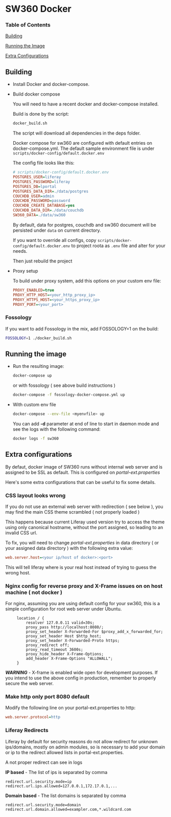 # SW360 Docker

### Table of Contents

[Building](#building)

[Running the Image](#running-the-image)

[Extra Configurations](#extra-configurations)


## Building

* Install Docker and docker-compose.
* Build docker compose

    You will need to have a recent docker and docker-compose installed.

    Build is done by the script:

    ```sh
    docker_build.sh
    ```

    The script will download all dependencies in the deps folder.

    Docker compose for sw360 are configured with default entries on docker-compose.yml.
    The default sample environment file is under `scripts/docker-config/default.docker.env`

    The config file looks like this:

    ```ini
    # scripts/docker-config/default.docker.env
    POSTGRES_USER=liferay
    POSTGRES_PASSWORD=liferay
    POSTGRES_DB=lportal
    POSTGRES_DATA_DIR=./data/postgres
    COUCHDB_USER=admin
    COUCHDB_PASSWORD=password
    COUCHDB_CREATE_DATABASE=yes
    COUCHDB_DATA_DIR=./data/couchdb
    SW360_DATA=./data/sw360
    ```

    By default, data for postgres, couchdb and sw360 document will be persisted under `data` on current directory. 

    If you want to override all configs, copy `scripts/docker-config/default.docker.env` to project roota as `.env` file and alter for your needs.

    Then just rebuild the project

* Proxy setup

    To build under proxy system, add this options on your custom env file:

    ```ini
    PROXY_ENABLED=true
    PROXY_HTTP_HOST=<your_http_proxy_ip>
    PROXY_HTTPS_HOST=<your_https_proxy_ip>
    PROXY_PORT=<your_port>
    ```

### Fossology

If you want to add Fossology in the mix, add FOSSOLOGY=1 on the build:

```sh
FOSSOLOGY=1 ./docker_build.sh
```

## Running the image

* Run the resulting image:

    ```sh
    docker-compose up
    ```

    or with fossology ( see above build instructions )

    ```sh
    docker-compose -f fossology-docker-compose.yml up
    ```

* With custom env file

    ```sh
    docker-compose --env-file <myenvfile> up
    ```

    You can add **-d** parameter at end of line to start in daemon mode and see the logs with the following command:

    ```sh
    docker logs -f sw360
    ```

## Extra configurations

By defaut, docker image of SW360 runs without internal web server and is assigned to be SSL as default. This is configured on *portal-ext.properties*

Here's some extra configurations that can be useful to fix some details.

### CSS layout looks wrong

If you do not use an external web server with redirection ( see below ), you may find the main CSS theme scrambled ( not properly loaded )

This happens because current Liferay used version try to access the theme using only canonical hostname, without the port assigned, so leading to an invalid CSS url.

To fix, you will need to change *portal-ext.properties* in data directory ( or your assigned data directory ) with the following extra value:

```ini
web.server.host=<your ip/host of docker>:<port>
```

This will tell liferay where is your real host instead of trying to guess the wrong host.


### Nginx config for reverse proxy and X-Frame issues on on host machine ( not docker )

For nginx, assuming you are using default config for your sw360, this is a simple configuration for root web server under Ubuntu.

```nginx
     location / {
         resolver 127.0.0.11 valid=30s;
         proxy_pass http://localhost:8080/;
         proxy_set_header X-Forwarded-For $proxy_add_x_forwarded_for;
         proxy_set_header Host $http_host;
         proxy_set_header X-Forwarded-Proto https;
         proxy_redirect off;
         proxy_read_timeout 3600s;
         proxy_hide_header X-Frame-Options;
         add_header X-Frame-Options "ALLOWALL";
     }
```

***WARNING*** - X-frame is enabled wide open for development purposes. If you intend to use the above config in production, remember to properly secure the web server.

### Make http only **port 8080** default

Modify the following line on your portal-ext.properties to http:

```ini
web.server.protocol=http
```

### Liferay Redirects

Liferay by default for security reasons do not allow redirect for unknown ips/domains, mostly on admin modules, so is necessary to add your domain or ip to the redirect allowed lists in portal-ext.properties.
    
A not proper redirect can see in logs

**IP based** - The list of ips is separated by comma

```
redirect.url.security.mode=ip
redirect.url.ips.allowed=127.0.0.1,172.17.0.1,...
```

**Domain based** - The list domains is separated by comma
    
```
redirect.url.security.mode=domain
redirect.url.domain.allowed=exampler.com,*.wildcard.com
```
